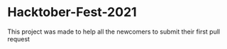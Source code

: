 # Hacktober-Fest-2021
This project was made to help all the newcomers to submit their first pull request
